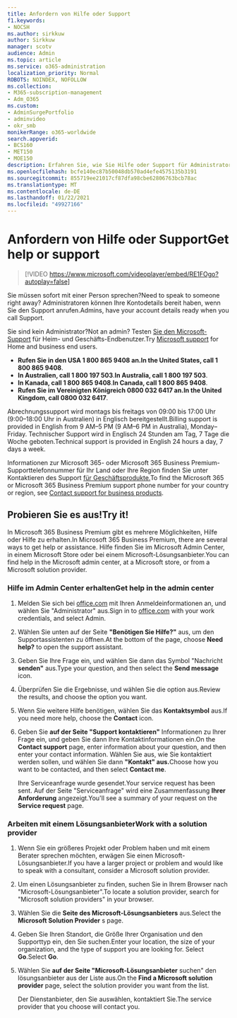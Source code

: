 ```yaml
---
title: Anfordern von Hilfe oder Support
f1.keywords:
- NOCSH
ms.author: sirkkuw
author: Sirkkuw
manager: scotv
audience: Admin
ms.topic: article
ms.service: o365-administration
localization_priority: Normal
ROBOTS: NOINDEX, NOFOLLOW
ms.collection:
- M365-subscription-management
- Adm_O365
ms.custom:
- AdminSurgePortfolio
- adminvideo
- okr_smb
monikerRange: o365-worldwide
search.appverid:
- BCS160
- MET150
- MOE150
description: Erfahren Sie, wie Sie Hilfe oder Support für Administratoren in Microsoft 365 Business Premium erhalten.
ms.openlocfilehash: bcfe140ec87b50048db570ad4efe4575135b3191
ms.sourcegitcommit: 855719ee21017cf87dfa98cbe62806763bcb78ac
ms.translationtype: MT
ms.contentlocale: de-DE
ms.lasthandoff: 01/22/2021
ms.locfileid: "49927166"
---
```

# <a name="get-help-or-support"></a><span data-ttu-id="83784-103">Anfordern von Hilfe oder Support</span><span class="sxs-lookup"><span data-stu-id="83784-103">Get help or support</span></span>

> [!VIDEO https://www.microsoft.com/videoplayer/embed/RE1FOgo?autoplay=false]

<span data-ttu-id="83784-104">Sie müssen sofort mit einer Person sprechen?</span><span class="sxs-lookup"><span data-stu-id="83784-104">Need to speak to someone right away?</span></span> <span data-ttu-id="83784-105">Administratoren können Ihre Kontodetails bereit haben, wenn Sie den Support anrufen.</span><span class="sxs-lookup"><span data-stu-id="83784-105">Admins, have your account details ready when you call Support.</span></span>

<span data-ttu-id="83784-106">Sie sind kein Administrator?</span><span class="sxs-lookup"><span data-stu-id="83784-106">Not an admin?</span></span> <span data-ttu-id="83784-107">Testen [Sie den Microsoft-Support](https://go.microsoft.com/fwlink/?linkid=860695) für Heim- und Geschäfts-Endbenutzer.</span><span class="sxs-lookup"><span data-stu-id="83784-107">Try [Microsoft support](https://go.microsoft.com/fwlink/?linkid=860695) for Home and business end users.</span></span>

- <span data-ttu-id="83784-108">**Rufen Sie in den USA 1 800 865 9408 an.**</span><span class="sxs-lookup"><span data-stu-id="83784-108">**In the United States, call 1 800 865 9408**.</span></span>
- <span data-ttu-id="83784-109">**In Australien, call 1 800 197 503**.</span><span class="sxs-lookup"><span data-stu-id="83784-109">**In Australia, call 1 800 197 503**.</span></span>
- <span data-ttu-id="83784-110">**In Kanada, call 1 800 865 9408**.</span><span class="sxs-lookup"><span data-stu-id="83784-110">**In Canada, call 1 800 865 9408**.</span></span>
- <span data-ttu-id="83784-111">**Rufen Sie im Vereinigten Königreich 0800 032 6417 an.**</span><span class="sxs-lookup"><span data-stu-id="83784-111">**In the United Kingdom, call 0800 032 6417**.</span></span>

<span data-ttu-id="83784-112">Abrechnungssupport wird montags bis freitags von 09:00 bis 17:00 Uhr (9:00–18:00 Uhr in Australien) in Englisch bereitgestellt.</span><span class="sxs-lookup"><span data-stu-id="83784-112">Billing support is provided in English from 9 AM–5 PM (9 AM–6 PM in Australia), Monday–Friday.</span></span>
<span data-ttu-id="83784-113">Technischer Support wird in Englisch 24 Stunden am Tag, 7 Tage die Woche geboten.</span><span class="sxs-lookup"><span data-stu-id="83784-113">Technical support is provided in English 24 hours a day, 7 days a week.</span></span>

<span data-ttu-id="83784-114">Informationen zur Microsoft 365- oder Microsoft 365 Business Premium-Supporttelefonnummer für Ihr Land oder Ihre Region finden Sie unter Kontaktieren des Support [für Geschäftsprodukte.](https://support.microsoft.com/office/32a17ca7-6fa0-4870-8a8d-e25ba4ccfd4b)</span><span class="sxs-lookup"><span data-stu-id="83784-114">To find the Microsoft 365 or Microsoft 365 Business Premium support phone number for your country or region, see [Contact support for business products](https://support.microsoft.com/office/32a17ca7-6fa0-4870-8a8d-e25ba4ccfd4b).</span></span>

## <a name="try-it"></a><span data-ttu-id="83784-115">Probieren Sie es aus!</span><span class="sxs-lookup"><span data-stu-id="83784-115">Try it!</span></span>

<span data-ttu-id="83784-116">In Microsoft 365 Business Premium gibt es mehrere Möglichkeiten, Hilfe oder Hilfe zu erhalten.</span><span class="sxs-lookup"><span data-stu-id="83784-116">In Microsoft 365 Business Premium, there are several ways to get help or assistance.</span></span> <span data-ttu-id="83784-117">Hilfe finden Sie im Microsoft Admin Center, in einem Microsoft Store oder bei einem Microsoft-Lösungsanbieter.</span><span class="sxs-lookup"><span data-stu-id="83784-117">You can find help in the Microsoft admin center, at a Microsoft store, or from a Microsoft solution provider.</span></span>

### <a name="get-help-in-the-admin-center"></a><span data-ttu-id="83784-118">Hilfe im Admin Center erhalten</span><span class="sxs-lookup"><span data-stu-id="83784-118">Get help in the admin center</span></span>

1. <span data-ttu-id="83784-119">Melden Sie sich bei [office.com](https://office.com) mit Ihren Anmeldeinformationen an, und wählen Sie "Administrator" aus.</span><span class="sxs-lookup"><span data-stu-id="83784-119">Sign in to [office.com](https://office.com) with your work credentials, and select Admin.</span></span>
1. <span data-ttu-id="83784-120">Wählen Sie unten auf der Seite **"Benötigen Sie Hilfe?"** aus, um den Supportassistenten zu öffnen.</span><span class="sxs-lookup"><span data-stu-id="83784-120">At the bottom of the page, choose **Need help?** to open the support assistant.</span></span>
1. <span data-ttu-id="83784-121">Geben Sie Ihre Frage ein, und wählen Sie dann das Symbol "Nachricht **senden"** aus.</span><span class="sxs-lookup"><span data-stu-id="83784-121">Type your question, and then select the **Send message** icon.</span></span>
1. <span data-ttu-id="83784-122">Überprüfen Sie die Ergebnisse, und wählen Sie die option aus.</span><span class="sxs-lookup"><span data-stu-id="83784-122">Review the results, and choose the option you want.</span></span>
1. <span data-ttu-id="83784-123">Wenn Sie weitere Hilfe benötigen, wählen Sie das **Kontaktsymbol** aus.</span><span class="sxs-lookup"><span data-stu-id="83784-123">If you need more help, choose the **Contact** icon.</span></span>
1. <span data-ttu-id="83784-124">Geben Sie **auf der Seite "Support kontaktieren"** Informationen zu Ihrer Frage ein, und geben Sie dann Ihre Kontaktinformationen ein.</span><span class="sxs-lookup"><span data-stu-id="83784-124">On the **Contact support** page, enter information about your question, and then enter your contact information.</span></span> <span data-ttu-id="83784-125">Wählen Sie aus, wie Sie kontaktiert werden sollen, und wählen Sie dann **"Kontakt" aus.**</span><span class="sxs-lookup"><span data-stu-id="83784-125">Choose how you want to be contacted, and then select **Contact me**.</span></span>

    <span data-ttu-id="83784-126">Ihre Serviceanfrage wurde gesendet.</span><span class="sxs-lookup"><span data-stu-id="83784-126">Your service request has been sent.</span></span> <span data-ttu-id="83784-127">Auf der Seite "Serviceanfrage" wird eine Zusammenfassung **Ihrer Anforderung** angezeigt.</span><span class="sxs-lookup"><span data-stu-id="83784-127">You'll see a summary of your request on the **Service request** page.</span></span>

### <a name="work-with-a-solution-provider"></a><span data-ttu-id="83784-128">Arbeiten mit einem Lösungsanbieter</span><span class="sxs-lookup"><span data-stu-id="83784-128">Work with a solution provider</span></span>

1. <span data-ttu-id="83784-129">Wenn Sie ein größeres Projekt oder Problem haben und mit einem Berater sprechen möchten, erwägen Sie einen Microsoft-Lösungsanbieter.</span><span class="sxs-lookup"><span data-stu-id="83784-129">If you have a larger project or problem and would like to speak with a consultant, consider a Microsoft solution provider.</span></span>
1. <span data-ttu-id="83784-130">Um einen Lösungsanbieter zu finden, suchen Sie in Ihrem Browser nach "Microsoft-Lösungsanbieter".</span><span class="sxs-lookup"><span data-stu-id="83784-130">To locate a solution provider, search for "Microsoft solution providers" in your browser.</span></span>
1. <span data-ttu-id="83784-131">Wählen Sie die **Seite des Microsoft-Lösungsanbieters** aus.</span><span class="sxs-lookup"><span data-stu-id="83784-131">Select the **Microsoft Solution Provider** s page.</span></span>
1. <span data-ttu-id="83784-132">Geben Sie Ihren Standort, die Größe Ihrer Organisation und den Supporttyp ein, den Sie suchen.</span><span class="sxs-lookup"><span data-stu-id="83784-132">Enter your location, the size of your organization, and the type of support you are looking for.</span></span> <span data-ttu-id="83784-133">Select **Go**.</span><span class="sxs-lookup"><span data-stu-id="83784-133">Select **Go**.</span></span>
1. <span data-ttu-id="83784-134">Wählen Sie **auf der Seite "Microsoft-Lösungsanbieter** suchen" den lösungsanbieter aus der Liste aus.</span><span class="sxs-lookup"><span data-stu-id="83784-134">On the **Find a Microsoft solution provider** page, select the solution provider you want from the list.</span></span>

    <span data-ttu-id="83784-135">Der Dienstanbieter, den Sie auswählen, kontaktiert Sie.</span><span class="sxs-lookup"><span data-stu-id="83784-135">The service provider that you choose will contact you.</span></span>